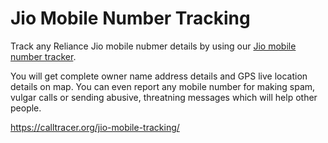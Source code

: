 # Jio Mobile Number Tracking
Track any Reliance Jio mobile nubmer details by using our [Jio mobile number tracker](https://calltracer.org/jio-mobile-tracking/).

You will get complete owner name address details and GPS live location details on map. You can even report any mobile number for making spam, vulgar calls or sending abusive, threatning messages which will help other people.

https://calltracer.org/jio-mobile-tracking/